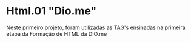 # Html.01 "Dio.me"

Neste primeiro projeto, foram utilizadas as TAG's ensinadas na primeira etapa da Formação de HTML da DIO.me
